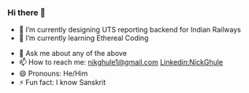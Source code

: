 ### Hi there 👋

<!--
**NickGhule/NickGhule** is a ✨ _special_ ✨ repository because its `README.md` (this file) appears on your GitHub profile.

Here are some ideas to get you started:
-->
- 🔭 I’m currently designing UTS reporting backend for Indian Railways
- 🌱 I’m currently learning Ethereal Coding
<!-- - 👯 I’m looking to collaborate on the up and coming blockchain peoject
- 🤔 I’m looking for help with Daily Expense Manager (WebApp) -->
- 💬 Ask me about any of the above
- 📫 How to reach me: [nikghule1@gmail.com](mailto:nikghule1@gmail.com) [Linkedin:NickGhule](https://www.linkedin.com/in/nickghule/)
- 😄 Pronouns: He/Him
- ⚡ Fun fact: I know Sanskrit

